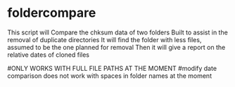 # foldercompare

This script will Compare the chksum data of two folders
Built to assist in the removal of duplicate directories
It will find the folder with less files, assumed to be the one planned for removal
Then it will give a report on the relative dates of cloned files

#ONLY WORKS WITH FULL FILE PATHS AT THE MOMENT
#modify date comparison does not work with spaces in folder names at the moment
